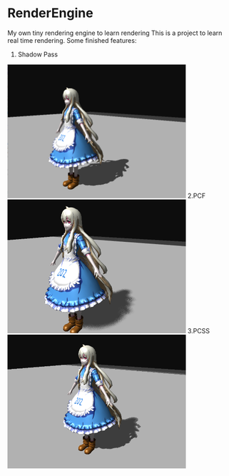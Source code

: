 # RenderEngine
My own tiny rendering engine to learn rendering 
This is a project to learn real time rendering.
Some finished features:
1. Shadow Pass
<img width = "400" height = "300" src = "https://github.com/XiaoyuXiao1998/RenderEngine/blob/master/demos/ShadowPass.png" alt="shadow pass"/>
2.PCF
<img width = "400" height = "300" src = "https://github.com/XiaoyuXiao1998/RenderEngine/blob/master/demos/PCF.png" alt="PCF"/>
3.PCSS
<img width = "400" height = "300" src = "https://github.com/XiaoyuXiao1998/RenderEngine/blob/master/demos/pcss.png" alt="PCSS"/>
